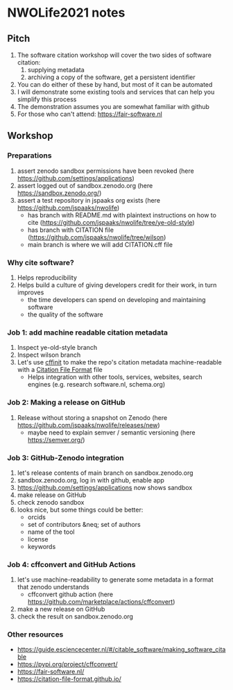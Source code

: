 # NWOLife2021 notes

## Pitch

1. The software citation workshop will cover the two sides of software citation:
    1. supplying metadata
    1. archiving a copy of the software, get a persistent identifier
1. You can do either of these by hand, but most of it can be automated
1. I will demonstrate some existing tools and services that can help you simplify this process
1. The demonstration assumes you are somewhat familiar with github
1. For those who can't attend: https://fair-software.nl

## Workshop

### Preparations

1. assert zenodo sandbox permissions have been revoked (here https://github.com/settings/applications)
1. assert logged out of sandbox.zenodo.org (here https://sandbox.zenodo.org/)
1. assert a test repository in jspaaks org exists (here https://github.com/jspaaks/nwolife)
    - has branch with README.md with plaintext instructions on how to cite (https://github.com/jspaaks/nwolife/tree/ye-old-style)
    - has branch with CITATION file (https://github.com/jspaaks/nwolife/tree/wilson)
    - main branch is where we will add CITATION.cff file

### Why cite software?

1. Helps reproducibility
1. Helps build a culture of giving developers credit for their work, in turn improves 
    - the time developers can spend on developing and maintaining software
    - the quality of the software

### Job 1: add machine readable citation metadata

1. Inspect ye-old-style branch
1. Inspect wilson branch
1. Let's use [cffinit](https://bit.ly/cffinit) to make the repo's citation metadata machine-readable with a [Citation File Format](https://citation-file-format.github.io/) file 
    - Helps integration with other tools, services, websites, search engines (e.g. research software.nl, schema.org)

### Job 2: Making a release on GitHub

1. Release without storing a snapshot on Zenodo (here https://github.com/jspaaks/nwolife/releases/new)
    - maybe need to explain semver / semantic versioning (here https://semver.org/)

### Job 3: GitHub-Zenodo integration

1. let's release contents of main branch on sandbox.zenodo.org
1. sandbox.zenodo.org, log in with github, enable app
1. https://github.com/settings/applications now shows sandbox
1. make release on GitHub
1. check zenodo sandbox
1. looks nice, but some things could be better:
    - orcids
    - set of contributors &neq; set of authors
    - name of the tool
    - license
    - keywords

### Job 4: cffconvert and GitHub Actions

1. let's use machine-readability to generate some metadata in a format that zenodo understands
    - cffconvert github action (here https://github.com/marketplace/actions/cffconvert)
1. make a new release on GitHub
1. check the result on sandbox.zenodo.org

### Other resources

- https://guide.esciencecenter.nl/#/citable_software/making_software_citable
- https://pypi.org/project/cffconvert/
- https://fair-software.nl/
- https://citation-file-format.github.io/


